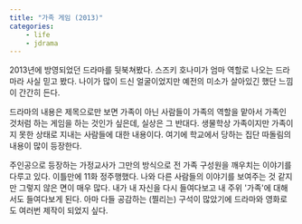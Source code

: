 ```yaml
---
title: "가족 게임 (2013)"
categories:
    - life
    - jdrama
---
```


2013년에 방영되었던 드라마를 뒷북쳐봤다. 스즈키 호나미가 엄마 역할로 나오는 드라마라 사실 믿고 봤다. 나이가 많이 드신 얼굴이었지만 예전의 미소가 살아있긴 했단 느낌이 간간히 든다. 

드라마의 내용은 제목으로만 보면 가족이 아닌 사람들이 가족의 역할을 맡아서 가족인 것처럼 하는 게임을 하는 것인가 싶은데, 실상은 그 반대다. 생물학상 가족이지만 가족이지 못한 상태로 지내는 사람들에 대한 내용이다. 여기에 학교에서 당하는 집단 따돌림의 내용이 많이 등장한다. 

주인공으로 등장하는 가정교사가 그만의 방식으로 전 가족 구성원을 깨우치는 이야기를 다루고 있다. 이틀만에 11화 정주행했다. 나와 다른 사람들의 이야기를 보여주는 것 같지만 그렇지 않은 면이 매우 많다. 내가 내 자신을 다시 들여다보고 내 주위 '가족'에 대해서도 들여다보게 된다. 아마 다들 공감하는 (찔리는) 구석이 많았기에 드라마와 영화로도 여러번 제작이 되었지 싶다. 

